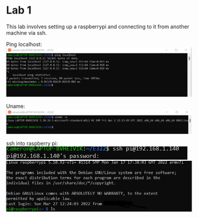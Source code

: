 # Lab 1

 This lab involves setting up a raspberrypi and connecting to it from another machine via ssh.


Ping localhost:
![](ping.png)



Uname:
![](uname.png)


ssh into raspberry pi:
![](ssh.png)
![](ssh-pi.png)

